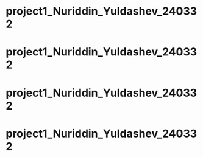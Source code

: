# project1_Nuriddin_Yuldashev_240332
# project1_Nuriddin_Yuldashev_240332
# project1_Nuriddin_Yuldashev_240332
# project1_Nuriddin_Yuldashev_240332
